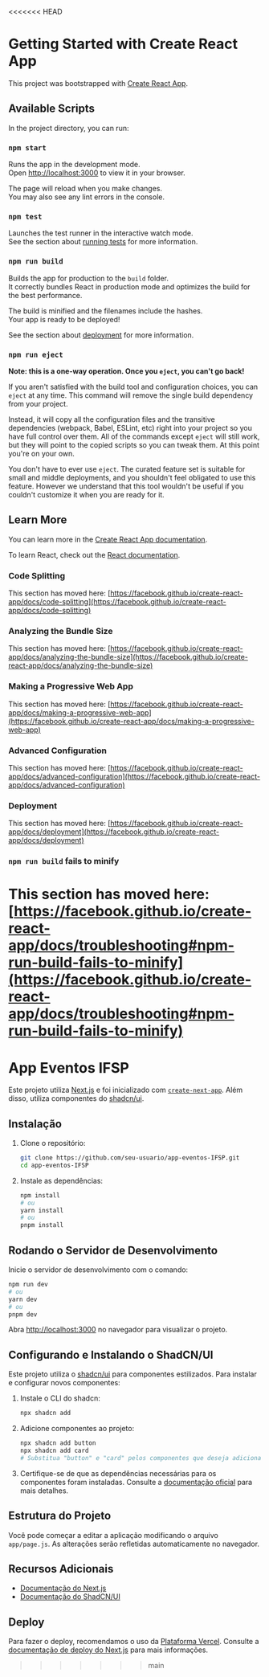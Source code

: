 <<<<<<< HEAD
# Getting Started with Create React App

This project was bootstrapped with [Create React App](https://github.com/facebook/create-react-app).

## Available Scripts

In the project directory, you can run:

### `npm start`

Runs the app in the development mode.\
Open [http://localhost:3000](http://localhost:3000) to view it in your browser.

The page will reload when you make changes.\
You may also see any lint errors in the console.

### `npm test`

Launches the test runner in the interactive watch mode.\
See the section about [running tests](https://facebook.github.io/create-react-app/docs/running-tests) for more information.

### `npm run build`

Builds the app for production to the `build` folder.\
It correctly bundles React in production mode and optimizes the build for the best performance.

The build is minified and the filenames include the hashes.\
Your app is ready to be deployed!

See the section about [deployment](https://facebook.github.io/create-react-app/docs/deployment) for more information.

### `npm run eject`

**Note: this is a one-way operation. Once you `eject`, you can't go back!**

If you aren't satisfied with the build tool and configuration choices, you can `eject` at any time. This command will remove the single build dependency from your project.

Instead, it will copy all the configuration files and the transitive dependencies (webpack, Babel, ESLint, etc) right into your project so you have full control over them. All of the commands except `eject` will still work, but they will point to the copied scripts so you can tweak them. At this point you're on your own.

You don't have to ever use `eject`. The curated feature set is suitable for small and middle deployments, and you shouldn't feel obligated to use this feature. However we understand that this tool wouldn't be useful if you couldn't customize it when you are ready for it.

## Learn More

You can learn more in the [Create React App documentation](https://facebook.github.io/create-react-app/docs/getting-started).

To learn React, check out the [React documentation](https://reactjs.org/).

### Code Splitting

This section has moved here: [https://facebook.github.io/create-react-app/docs/code-splitting](https://facebook.github.io/create-react-app/docs/code-splitting)

### Analyzing the Bundle Size

This section has moved here: [https://facebook.github.io/create-react-app/docs/analyzing-the-bundle-size](https://facebook.github.io/create-react-app/docs/analyzing-the-bundle-size)

### Making a Progressive Web App

This section has moved here: [https://facebook.github.io/create-react-app/docs/making-a-progressive-web-app](https://facebook.github.io/create-react-app/docs/making-a-progressive-web-app)

### Advanced Configuration

This section has moved here: [https://facebook.github.io/create-react-app/docs/advanced-configuration](https://facebook.github.io/create-react-app/docs/advanced-configuration)

### Deployment

This section has moved here: [https://facebook.github.io/create-react-app/docs/deployment](https://facebook.github.io/create-react-app/docs/deployment)

### `npm run build` fails to minify

This section has moved here: [https://facebook.github.io/create-react-app/docs/troubleshooting#npm-run-build-fails-to-minify](https://facebook.github.io/create-react-app/docs/troubleshooting#npm-run-build-fails-to-minify)
=======
# App Eventos IFSP

Este projeto utiliza [Next.js](https://nextjs.org/) e foi inicializado com [`create-next-app`](https://github.com/vercel/next.js/tree/canary/packages/create-next-app). Além disso, utiliza componentes do [shadcn/ui](https://ui.shadcn.dev/).

## Instalação

1. Clone o repositório:
    ```bash
    git clone https://github.com/seu-usuario/app-eventos-IFSP.git
    cd app-eventos-IFSP
    ```

2. Instale as dependências:
    ```bash
    npm install
    # ou
    yarn install
    # ou
    pnpm install
    ```

## Rodando o Servidor de Desenvolvimento

Inicie o servidor de desenvolvimento com o comando:

```bash
npm run dev
# ou
yarn dev
# ou
pnpm dev
```

Abra [http://localhost:3000](http://localhost:3000) no navegador para visualizar o projeto.

## Configurando e Instalando o ShadCN/UI

Este projeto utiliza o [shadcn/ui](https://ui.shadcn.dev/) para componentes estilizados. Para instalar e configurar novos componentes:

1. Instale o CLI do shadcn:
    ```bash
    npx shadcn add
    ```

2. Adicione componentes ao projeto:
    ```bash
    npx shadcn add button
    npx shadcn add card
    # Substitua "button" e "card" pelos componentes que deseja adicionar
    ```

3. Certifique-se de que as dependências necessárias para os componentes foram instaladas. Consulte a [documentação oficial](https://ui.shadcn.dev/docs/installation) para mais detalhes.

## Estrutura do Projeto

Você pode começar a editar a aplicação modificando o arquivo `app/page.js`. As alterações serão refletidas automaticamente no navegador.

## Recursos Adicionais

- [Documentação do Next.js](https://nextjs.org/docs)
- [Documentação do ShadCN/UI](https://ui.shadcn.com/docs)

## Deploy

Para fazer o deploy, recomendamos o uso da [Plataforma Vercel](https://vercel.com/). Consulte a [documentação de deploy do Next.js](https://nextjs.org/docs/deployment) para mais informações.
>>>>>>> main
